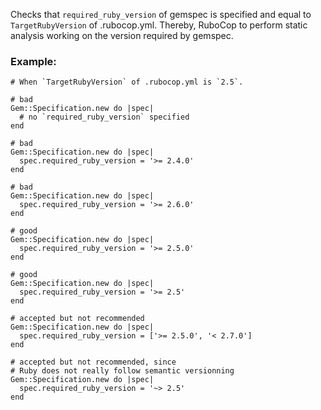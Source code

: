 Checks that `required_ruby_version` of gemspec is specified and
equal to `TargetRubyVersion` of .rubocop.yml.
Thereby, RuboCop to perform static analysis working on the version
required by gemspec.

### Example:
    # When `TargetRubyVersion` of .rubocop.yml is `2.5`.

    # bad
    Gem::Specification.new do |spec|
      # no `required_ruby_version` specified
    end

    # bad
    Gem::Specification.new do |spec|
      spec.required_ruby_version = '>= 2.4.0'
    end

    # bad
    Gem::Specification.new do |spec|
      spec.required_ruby_version = '>= 2.6.0'
    end

    # good
    Gem::Specification.new do |spec|
      spec.required_ruby_version = '>= 2.5.0'
    end

    # good
    Gem::Specification.new do |spec|
      spec.required_ruby_version = '>= 2.5'
    end

    # accepted but not recommended
    Gem::Specification.new do |spec|
      spec.required_ruby_version = ['>= 2.5.0', '< 2.7.0']
    end

    # accepted but not recommended, since
    # Ruby does not really follow semantic versionning
    Gem::Specification.new do |spec|
      spec.required_ruby_version = '~> 2.5'
    end